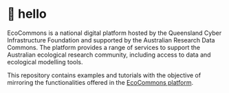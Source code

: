 # 🐢 hello
EcoCommons is a national digital platform hosted by the Queensland Cyber Infrastructure Foundation and supported by the Australian Research Data Commons. The platform provides a range of services to support the Australian ecological research community, including access to data and ecological modelling tools. 

This repository contains examples and tutorials with the objective of mirroring the functionalities offered in the [EcoCommons platform](https://www.ecocommons.org.au/). 

